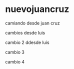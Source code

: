 # nuevojuancruz

camiando desde juan cruz

cambios desde luis

cambio 2 ddesde luis

cambio 3

cambio 4